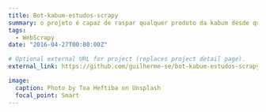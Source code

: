 ```yaml
---
title: Bot-kabum-estudos-scrapy
summary: o projeto é capaz de raspar qualquer produto da kabum desde que siga a norma de url conforme os exemplos em pagina_atual, atualmente ele consegue raspar 100 produtos por pagina.
tags:
  - WebScrapy
date: "2016-04-27T00:00:00Z"

# Optional external URL for project (replaces project detail page).
external_link: https://github.com/guilherme-se/bot-kabum-estudos-scrapy

image:
  caption: Photo by Toa Heftiba on Unsplash
  focal_point: Smart
---
```

